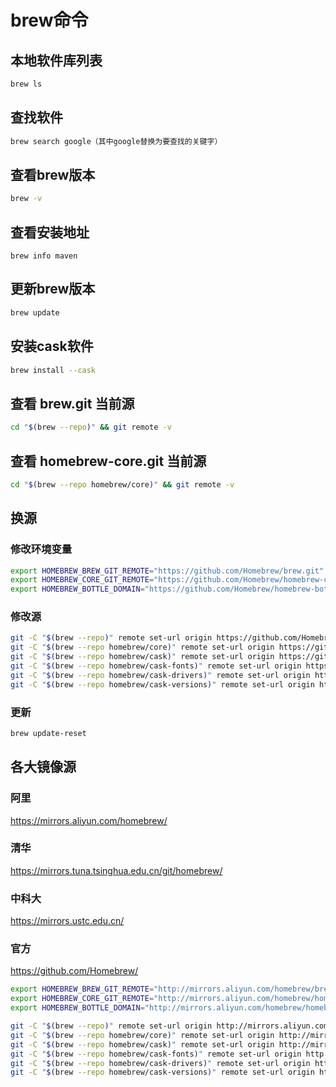 # brew命令

## 本地软件库列表

```sh
brew ls
```

## 查找软件

```sh
brew search google（其中google替换为要查找的关键字）
```

## 查看brew版本

```sh
brew -v
```
## 查看安装地址
```shll
brew info maven
```

## 更新brew版本

```sh
brew update
```

## 安装cask软件

```sh
brew install --cask 
```

## 查看 brew.git 当前源

```sh
cd "$(brew --repo)" && git remote -v
```

## 查看 homebrew-core.git 当前源

```sh
cd "$(brew --repo homebrew/core)" && git remote -v
```

## 换源

### 修改环境变量

```sh
export HOMEBREW_BREW_GIT_REMOTE="https://github.com/Homebrew/brew.git"
export HOMEBREW_CORE_GIT_REMOTE="https://github.com/Homebrew/homebrew-core.git"
export HOMEBREW_BOTTLE_DOMAIN="https://github.com/Homebrew/homebrew-bottles"
```

### 修改源

```sh
git -C "$(brew --repo)" remote set-url origin https://github.com/Homebrew/brew.git
git -C "$(brew --repo homebrew/core)" remote set-url origin https://github.com/Homebrew/homebrew-core.git
git -C "$(brew --repo homebrew/cask)" remote set-url origin https://github.com/Homebrew/homebrew-cask.git
git -C "$(brew --repo homebrew/cask-fonts)" remote set-url origin https://github.com/Homebrew/homebrew-cask-fonts.git
git -C "$(brew --repo homebrew/cask-drivers)" remote set-url origin https://github.com/Homebrew/homebrew-cask-drivers.git
git -C "$(brew --repo homebrew/cask-versions)" remote set-url origin https://github.com/Homebrew/homebrew-cask-versions.git
```

### 更新

```sh
brew update-reset
```

## 各大镜像源

### 阿里

<https://mirrors.aliyun.com/homebrew/>

### 清华

<https://mirrors.tuna.tsinghua.edu.cn/git/homebrew/>

### 中科大

<https://mirrors.ustc.edu.cn/>

### 官方

<https://github.com/Homebrew/>

```sh
export HOMEBREW_BREW_GIT_REMOTE="http://mirrors.aliyun.com/homebrew/brew.git"
export HOMEBREW_CORE_GIT_REMOTE="http://mirrors.aliyun.com/homebrew/homebrew-core.git"
export HOMEBREW_BOTTLE_DOMAIN="http://mirrors.aliyun.com/homebrew/homebrew-bottles"

git -C "$(brew --repo)" remote set-url origin http://mirrors.aliyun.com/homebrew/brew.git
git -C "$(brew --repo homebrew/core)" remote set-url origin http://mirrors.aliyun.com/homebrew/homebrew-core.git
git -C "$(brew --repo homebrew/cask)" remote set-url origin http://mirrors.aliyun.com/homebrew/homebrew-cask.git
git -C "$(brew --repo homebrew/cask-fonts)" remote set-url origin http://mirrors.aliyun.com/homebrew/homebrew-cask-fonts.git
git -C "$(brew --repo homebrew/cask-drivers)" remote set-url origin http://mirrors.aliyun.com/homebrew/homebrew-cask-drivers.git
git -C "$(brew --repo homebrew/cask-versions)" remote set-url origin http://mirrors.aliyun.com/homebrew/homebrew-cask-versions.git
```

